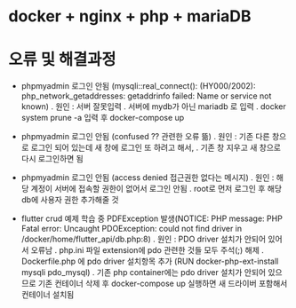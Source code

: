 # docker + nginx + php + mariaDB


# 오류 및 해결과정
- phpmyadmin 로그인 안됨 (mysqli::real_connect(): (HY000/2002): php_network_getaddresses: getaddrinfo failed: Name or service not known)
 . 원인 : 서버 잘못입력
 . 서버에 mydb가 아닌 mariadb 로 입력
 . docker system prune -a 입력 후 docker-compose up

- phpmyadmin 로그인 안됨 (confused ?? 관련한 오류 뜲)
 . 원인 : 기존 다른 창으로 로그인 되어 있는데 새 창에 로그인 또 하려고 해서,
 . 기존 창 지우고 새 창으로 다시 로그인하면 됨

- phpmyadmin 로그인 안됨 (access denied 접근권한 없다는 메시지)
 . 원인 : 해당 계정이 서버에 접속할 권한이 없어서 로그인 안됨
 . root로 먼저 로그인 후 해당 db에 사용자 권한 추가해줄 것

- flutter crud 예제 학습 중 PDFException 발생(NOTICE: PHP message: PHP Fatal error:  Uncaught PDOException: could not find driver in /docker/home/flutter_api/db.php:8)
 . 원인 : PDO driver 설치가 안되어 있어서 오류남
 . php.ini 파일 extension에 pdo 관련한 것들 모두 주석(;) 해제
 . Dockerfile.php 에 pdo driver 설치항목 추가 (RUN docker-php-ext-install mysqli pdo_mysql)
 . 기존 php container에는 pdo driver 설치가 안되어 있으므로 기존 컨테이너 삭제 후 docker-compose up 실행하면 새 드라이버 포함해서 컨테이너 설치됨